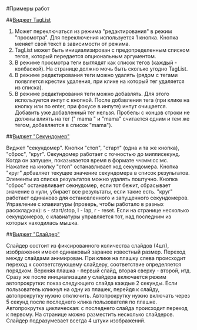 #Примеры работ

##[Виджет TagList](https://github.com/leksandr/leksandr.github.com/tree/master/examples/taglist)

1. Может переключаться из режима "редактирования" в режим "просмотра". Для переключения используется 1 кнопка. Кнопка меняет свой текст в зависимости от режима.
2. TagList может быть инициализирован с предопределенным списком тегов, который передается опциональным аргументом.
3. В режиме просмотра теги выглядят как список тегов (каждый - колбаской). На странице должно мочь быть сколько угодно TagList.
4. В режиме редактирования теги можно удалять (рядом с тегами появляется крестик удаления, при клике на который тег удаляется из списка).
5. В режиме редактирования теги можно добавлять. Для этого используется инпут с кнопкой. После добавления тега (при клике на кнопку или по enter, при фокусе в инпуте) инпут очищается. Добавить уже добавленный тег нельзя. Пробелы с концов строки не должны влиять на тег (" mama " и "mama" считается одним и тем же тегом, добавляется в список "mama").

##[Виджет "Секундомер"](https://github.com/leksandr/leksandr.github.com/tree/master/examples/stopwatch)

Виджет "секундомер". Кнопки "стоп", "старт" (одна и та же кнопка), "сброс", "круг". Секундомер работает с точностью до миллисекунд. Когда он запущен, показывается время в формате чч:мм:сс:мс. Нажатие на кнопку "стоп" останавливает ход секундомера. Кнопка "круг" добавляет текущее значение секундомера в список результатов. Элементы из списка результатов можно удалять поштучно. Кнопка "сброс" останавливает секнудомер, если тот бежит, сбрасывает значение в нули, убирает все результаты, если такие есть. "круг" работает одинаково для остановленного и запущенного секундомеров.
Управление с клавиатуры (проверь, чтобы работало в разных расскладках): s - start/stop, l - lap, r - reset. Если на странице несколько секундомеров, с клавиатуры управляется тот, над последним из которых находилась мышка.

##[Виджет "Слайдер"](https://github.com/leksandr/leksandr.github.com/tree/master/examples/slider)

Слайдер состоит из фиксированного количества слайдов (4шт), изображения имеют одинаковый заранее известный размер. Переход между слайдами анимирован. При клике на плашку слева происходит переход к соответствующему слайдеру, соответствие определяется порядком. Верхняя плашка - первый слайд, вторая сверху - второй, итд.
Сразу же после инициализации у слайдера включается режим автопрокрутки: показ следующего слайда каждые 2 секунды. Если пользователь кликнул на одну из плашек, перейдя к слайду, автопрокрутку нужно отключить. Автопрокрутку нужно включать через 5 секунд после последнего клика пользователя по плашке. Автопрокрутка циклическая: с последнего слайда происходит переход к первому. На странице можно разместить несколько слайдеров.
Слайдер подразумевает всегда 4 штуки изображений.
